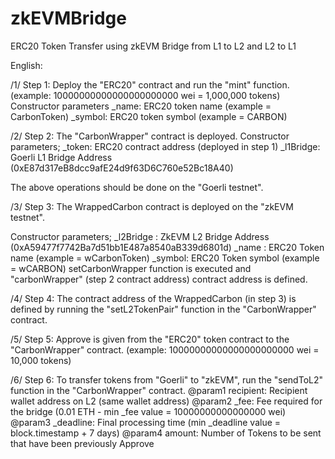 # zkEVMBridge
ERC20 Token Transfer using zkEVM Bridge from L1 to L2 and L2 to L1

English: 

/1/
Step 1: Deploy the "ERC20" contract and run the "mint" function. (example: 10000000000000000000000 wei = 1,000,000 tokens)
Constructor parameters
_name: ERC20 token name (example = CarbonToken)
_symbol: ERC20 token symbol (example = CARBON)

/2/
Step 2: The "CarbonWrapper" contract is deployed. 
Constructor parameters;
_token: ERC20 contract address (deployed in step 1)
_l1Bridge: Goerli L1 Bridge Address (0xE87d317eB8dcc9afE24d9f63D6C760e52Bc18A40)

The above operations should be done on the "Goerli testnet".

/3/
Step 3: The WrappedCarbon contract is deployed on the "zkEVM testnet".

Constructor parameters;
_l2Bridge : ZkEVM L2 Bridge Address (0xA59477f7742Ba7d51bb1E487a8540aB339d6801d)
_name : ERC20 Token name (example = wCarbonToken)
_symbol: ERC20 Token symbol (example = wCARBON)
setCarbonWrapper function is executed and "carbonWrapper" (step 2 contract address) contract address is defined.

/4/
Step 4: The contract address of the WrappedCarbon (in step 3) is defined by running the "setL2TokenPair" function in the "CarbonWrapper" contract.

/5/
Step 5: Approve is given from the "ERC20" token contract to the "CarbonWrapper" contract. (example: 10000000000000000000000 wei = 10,000 tokens)

/6/ 
Step 6: To transfer tokens from "Goerli" to "zkEVM", run the "sendToL2" function in the "CarbonWrapper" contract.
    @param1 recipient: Recipient wallet address on L2 (same wallet address)
    @param2 _fee: Fee required for the bridge (0.01 ETH - min _fee value = 10000000000000000 wei)
    @param3 _deadline: Final processing time (min _deadline value = block.timestamp + 7 days)
    @param4 amount: Number of Tokens to be sent that have been previously Approve

